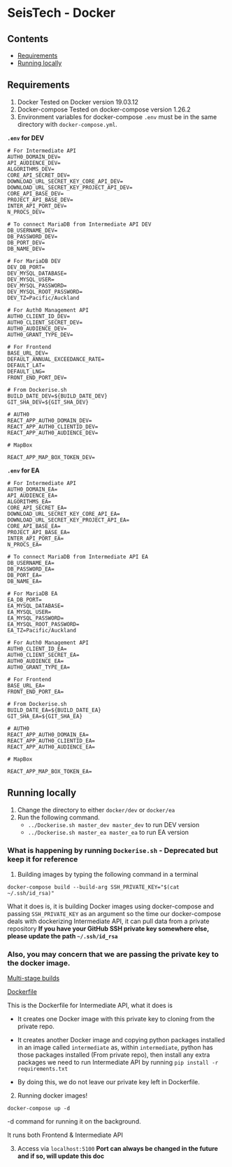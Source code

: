 # SeisTech - Docker

## Contents

- [Requirements](#requirements)
- [Running locally](#running-locally)

## Requirements

1. Docker
   Tested on Docker version 19.03.12
2. Docker-compose
   Tested on docker-compose version 1.26.2
3. Environment variables for docker-compose
   `.env` must be in the same directory with `docker-compose.yml`.

**`.env` for DEV**

```env
# For Intermediate API
AUTH0_DOMAIN_DEV=
API_AUDIENCE_DEV=
ALGORITHMS_DEV=
CORE_API_SECRET_DEV=
DOWNLOAD_URL_SECRET_KEY_CORE_API_DEV=
DOWNLOAD_URL_SECRET_KEY_PROJECT_API_DEV=
CORE_API_BASE_DEV=
PROJECT_API_BASE_DEV=
INTER_API_PORT_DEV=
N_PROCS_DEV=

# To connect MariaDB from Intermediate API DEV
DB_USERNAME_DEV=
DB_PASSWORD_DEV=
DB_PORT_DEV=
DB_NAME_DEV=

# For MariaDB DEV
DEV_DB_PORT=
DEV_MYSQL_DATABASE=
DEV_MYSQL_USER=
DEV_MYSQL_PASSWORD=
DEV_MYSQL_ROOT_PASSWORD=
DEV_TZ=Pacific/Auckland

# For Auth0 Management API
AUTH0_CLIENT_ID_DEV=
AUTH0_CLIENT_SECRET_DEV=
AUTH0_AUDIENCE_DEV=
AUTH0_GRANT_TYPE_DEV=

# For Frontend
BASE_URL_DEV=
DEFAULT_ANNUAL_EXCEEDANCE_RATE=
DEFAULT_LAT=
DEFAULT_LNG=
FRONT_END_PORT_DEV=

# From Dockerise.sh
BUILD_DATE_DEV=${BUILD_DATE_DEV}
GIT_SHA_DEV=${GIT_SHA_DEV}

# AUTH0
REACT_APP_AUTH0_DOMAIN_DEV=
REACT_APP_AUTH0_CLIENTID_DEV=
REACT_APP_AUTH0_AUDIENCE_DEV=

# MapBox

REACT_APP_MAP_BOX_TOKEN_DEV=
```

**`.env` for EA**

```env
# For Intermediate API
AUTH0_DOMAIN_EA=
API_AUDIENCE_EA=
ALGORITHMS_EA=
CORE_API_SECRET_EA=
DOWNLOAD_URL_SECRET_KEY_CORE_API_EA=
DOWNLOAD_URL_SECRET_KEY_PROJECT_API_EA=
CORE_API_BASE_EA=
PROJECT_API_BASE_EA=
INTER_API_PORT_EA=
N_PROCS_EA=

# To connect MariaDB from Intermediate API EA
DB_USERNAME_EA=
DB_PASSWORD_EA=
DB_PORT_EA=
DB_NAME_EA=

# For MariaDB EA
EA_DB_PORT=
EA_MYSQL_DATABASE=
EA_MYSQL_USER=
EA_MYSQL_PASSWORD=
EA_MYSQL_ROOT_PASSWORD=
EA_TZ=Pacific/Auckland

# For Auth0 Management API
AUTH0_CLIENT_ID_EA=
AUTH0_CLIENT_SECRET_EA=
AUTH0_AUDIENCE_EA=
AUTH0_GRANT_TYPE_EA=

# For Frontend
BASE_URL_EA=
FRONT_END_PORT_EA=

# From Dockerise.sh
BUILD_DATE_EA=${BUILD_DATE_EA}
GIT_SHA_EA=${GIT_SHA_EA}

# AUTH0
REACT_APP_AUTH0_DOMAIN_EA=
REACT_APP_AUTH0_CLIENTID_EA=
REACT_APP_AUTH0_AUDIENCE_EA=

# MapBox

REACT_APP_MAP_BOX_TOKEN_EA=
```

## Running locally

1. Change the directory to either `docker/dev` or `docker/ea`
2. Run the following command.
   - `../Dockerise.sh master_dev master_dev` to run DEV version
   - `../Dockerise.sh master_ea master_ea` to run EA version

### What is happening by running `Dockerise.sh` - Deprecated but keep it for reference

1. Building images by typing the following command in a terminal

```shell
docker-compose build --build-arg SSH_PRIVATE_KEY="$(cat ~/.ssh/id_rsa)"
```

What it does is, it is building Docker images using docker-compose and passing `SSH_PRIVATE_KEY` as an argument so the time our docker-compose deals with dockerizing Intermediate API, it can pull data from a private repository
**If you have your GitHub SSH private key somewhere else, please update the path `~/.ssh/id_rsa`**

### Also, you may concern that we are passing the private key to the docker image.

[Multi-stage builds](https://vsupalov.com/build-docker-image-clone-private-repo-ssh-key/)

[Dockerfile](../seistech_inter_api/seistech_inter_api/Dockerfile)

This is the Dockerfile for Intermediate API, what it does is

- It creates one Docker image with this private key to cloning from the private repo.

- It creates another Docker image and copying python packages installed in an image called `intermediate` as, within `intermediate`, python has those packages installed (From private repo), then install any extra packages we need to run Intermediate API by running `pip install -r requirements.txt`

- By doing this, we do not leave our private key left in Dockerfile.

2. Running docker images!

```shell
docker-compose up -d
```

-d command for running it on the background.

It runs both Frontend & Intermediate API

3. Access via `localhost:5100`
   **Port can always be changed in the future and if so, will update this doc**
